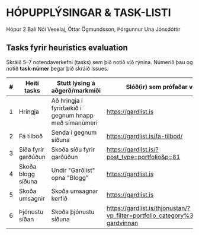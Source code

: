 # HÓPUPPLÝSINGAR & TASK-LISTI

Hópur 2 
Bali Nói Veselaj, Óttar Ögmundsson, Þórgunnur Una Jónsdóttir

## Tasks fyrir heuristics evaluation
Skráið 5–7 notendaverkefni (tasks) sem þið notið við rýnina. Númerið þau og notið **task-númer** þegar þið skráið issues.

| # | Heiti tasks | Stutt lýsing á aðgerð/markmiði | Slóð(ir) sem prófaðar voru |
|---|-------------|--------------------------------|-----------------------------|
| 1 |Hringja|Að hringja í fyrirtækið í gegnum hnapp með símanúmeri|https://gardlist.is|
| 2 |Fá tilboð|Senda í gegnum síðuna|https://gardlist.is/fa-tilbod/|
| 3 |Síða fyrir garðúðun|Skoða síðu fyrir garðúðun|https://gardlist.is/?post_type=portfolio&p=81|
| 4 |Skoða blogg síðuna|Undir "Garðlist" opna "Blogg"|https://gardlist.is|
| 5 |Skoða umsagnir|Skoða umsagnar kerfið|https://gardlist.is|
| 6 |Þjónustu síðan|Skoða þjónustu síðuna|https://gardlist.is/thjonustan/?vp_filter=portfolio_category%3Aalmenn-gardvinnan|

